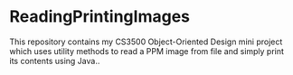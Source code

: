 # ReadingPrintingImages
This repository contains my CS3500 Object-Oriented Design mini project which uses utility methods to read a PPM image from file and simply print its contents using Java..
